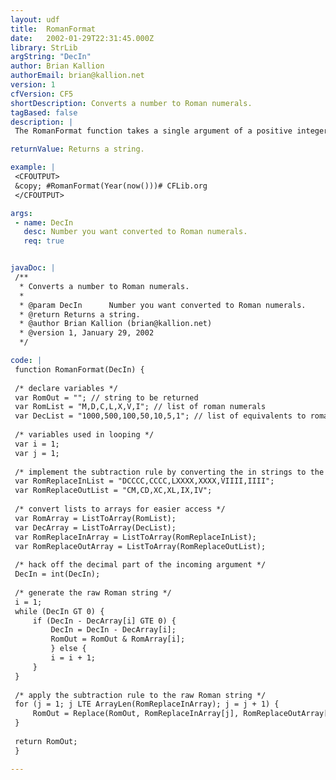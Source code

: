 ```yaml
---
layout: udf
title:  RomanFormat
date:   2002-01-29T22:31:45.000Z
library: StrLib
argString: "DecIn"
author: Brian Kallion
authorEmail: brian@kallion.net
version: 1
cfVersion: CF5
shortDescription: Converts a number to Roman numerals.
tagBased: false
description: |
 The RomanFormat function takes a single argument of a positive integer (decimals are truncated, negative numbers will return an empty string, and un-convertable strings will create an error) and returns a string containing the Roman numeral equivalent of the supplied argument.

returnValue: Returns a string.

example: |
 <CFOUTPUT>
 &copy; #RomanFormat(Year(now()))# CFLib.org
 </CFOUTPUT>

args:
 - name: DecIn
   desc: Number you want converted to Roman numerals.
   req: true


javaDoc: |
 /**
  * Converts a number to Roman numerals.
  * 
  * @param DecIn      Number you want converted to Roman numerals. 
  * @return Returns a string. 
  * @author Brian Kallion (brian@kallion.net) 
  * @version 1, January 29, 2002 
  */

code: |
 function RomanFormat(DecIn) {
 
 /* declare variables */
 var RomOut = ""; // string to be returned
 var RomList = "M,D,C,L,X,V,I"; // list of roman numerals
 var DecList = "1000,500,100,50,10,5,1"; // list of equivalents to roman numerals
 
 /* variables used in looping */
 var i = 1;
 var j = 1; 
 
 /* implement the subtraction rule by converting the in strings to the out strings later */
 var RomReplaceInList = "DCCCC,CCCC,LXXXX,XXXX,VIIII,IIII";
 var RomReplaceOutList = "CM,CD,XC,XL,IX,IV";
 
 /* convert lists to arrays for easier access */
 var RomArray = ListToArray(RomList);
 var DecArray = ListToArray(DecList);
 var RomReplaceInArray = ListToArray(RomReplaceInList);
 var RomReplaceOutArray = ListToArray(RomReplaceOutList);
 
 /* hack off the decimal part of the incoming argument */
 DecIn = int(DecIn);
 
 /* generate the raw Roman string */
 i = 1;
 while (DecIn GT 0) {
     if (DecIn - DecArray[i] GTE 0) {
         DecIn = DecIn - DecArray[i];
         RomOut = RomOut & RomArray[i];
         } else {
         i = i + 1;
     }
 }
 
 /* apply the subtraction rule to the raw Roman string */
 for (j = 1; j LTE ArrayLen(RomReplaceInArray); j = j + 1) {
     RomOut = Replace(RomOut, RomReplaceInArray[j], RomReplaceOutArray[j]);
 }
 
 return RomOut;
 }

---
```


